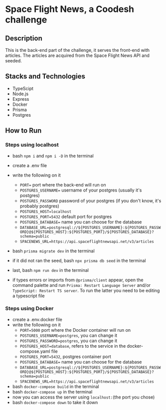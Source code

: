 # Space Flight News, a Coodesh challenge

## Description
This is the back-end part of the challenge, it serves the front-end with articles. The articles are acquired from the Space Flight News API and seeded.

## Stacks and Technologies
- TypeScipt
- Node.js
- Express
- Docker
- Prisma
- Postgres

## How to Run
### Steps using localhost
- bash `npm i` and `npm i -D` in the terminal
- create a .env file
- write the following on it
    - `PORT=` port where the back-end will run on 
    - `POSTGRES_USERNAME=` username of your postgres (usually it's postgres)
    - `POSTGRES_PASSWORD` password of your postgres (if you don't know, it's probably postgres)
    - `POSTGRES_HOST=localhost`
    - `POSTGRES_PORT=5432` default port for postgres
    - `POSTGRES_DATABASE=` name you can choose for the database
    - `DATABASE_URL=postgresql://${POSTGRES_USERNAME}:${POSTGRES_PASSWORD}@${POSTGRES_HOST}:${POSTGRES_PORT}/${POSTGRES_DATABASE}?schema=public`
    - `SPACENEWS_URL=https://api.spaceflightnewsapi.net/v3/articles`

- bash `prisma migrate dev` in the terminal
- if it did not ran the seed, bash `npx prisma db seed` in the terminal
- last, bash `npm run dev` in the terminal
- if types errors or imports from `@prisma/client` appear, open the command palette and run `Prisma: Restart Language Server` and/or `TypeScript: Restart TS server`. To run the latter you need to be editing a typescript file

### Steps using Docker
- create a .env.docker file
- write the following on it
    - `PORT=5000` port where the Docker container will run on 
    - `POSTGRES_USERNAME=postgres`, you can change it
    - `POSTGRES_PASSWORD=postgres`, you can change it
    - `POSTGRES_HOST=database`, refers to the service in the docker-compose.yaml file
    - `POSTGRES_PORT=5432`, postgres container port
    - `POSTGRES_DATABASE=` name you can choose for the database
    - `DATABASE_URL=postgresql://${POSTGRES_USERNAME}:${POSTGRES_PASSWORD}@${POSTGRES_HOST}:${POSTGRES_PORT}/${POSTGRES_DATABASE}?schema=public`
    - `SPACENEWS_URL=https://api.spaceflightnewsapi.net/v3/articles`
- bash `docker-compose build` in the terminal
- bash `docker-compose up` in the terminal
- now you can access the server using `localhost:`(the port you chose)
- bash `docker-compose down` to take it down

